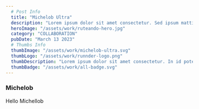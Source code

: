 ```yaml
---
  # Post Info
  title: "Michelob Ultra"
  description: "Lorem ipsum dolor sit amet consectetur. Sed ipsum mattis hendrerit sed arcu sit sed massa. Ac ornare porttitor pharetra condimentum sit nisi nisl nunc mauris. Tempus mauris a nibh dignissim fringilla aliquam ante odio. Velit morbi eu cursus nisi dolor pellentesque nisl. Dictum aliquet pharetra odio non. Ac libero vel odio proin. In et aenean at ac. Nullam."
  heroImage: "/assets/work/ruteando-hero.jpg"
  category: "COLLABORATION"
  pubDate: "March 13 2023"
  # Thumbs Info
  thumbImage: "/assets/work/michelob-ultra.svg"
  thumbLogo: "/assets/work/runnder-logo.png"
  thumbDescription: "Lorem ipsum dolor sit amet consectetur. In id potenti ut facilisi. Facilisis orci mauris molestie felis enim id auctor mauris. Dignissim posuere aliquet lorem cras."
  thumbBadge: "/assets/work/all-badge.svg"
---
```

### Michelob

Hello Michellob